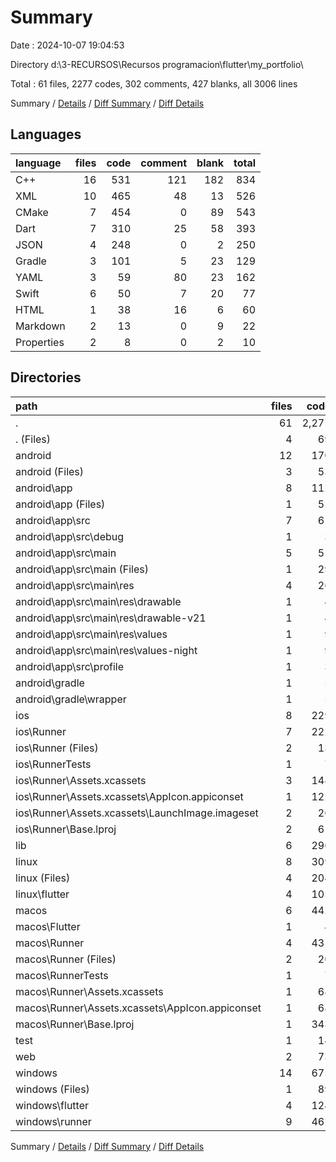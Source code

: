 # Summary

Date : 2024-10-07 19:04:53

Directory d:\\3-RECURSOS\\Recursos programacion\\flutter\\my_portfolio\\

Total : 61 files,  2277 codes, 302 comments, 427 blanks, all 3006 lines

Summary / [Details](details.md) / [Diff Summary](diff.md) / [Diff Details](diff-details.md)

## Languages
| language | files | code | comment | blank | total |
| :--- | ---: | ---: | ---: | ---: | ---: |
| C++ | 16 | 531 | 121 | 182 | 834 |
| XML | 10 | 465 | 48 | 13 | 526 |
| CMake | 7 | 454 | 0 | 89 | 543 |
| Dart | 7 | 310 | 25 | 58 | 393 |
| JSON | 4 | 248 | 0 | 2 | 250 |
| Gradle | 3 | 101 | 5 | 23 | 129 |
| YAML | 3 | 59 | 80 | 23 | 162 |
| Swift | 6 | 50 | 7 | 20 | 77 |
| HTML | 1 | 38 | 16 | 6 | 60 |
| Markdown | 2 | 13 | 0 | 9 | 22 |
| Properties | 2 | 8 | 0 | 2 | 10 |

## Directories
| path | files | code | comment | blank | total |
| :--- | ---: | ---: | ---: | ---: | ---: |
| . | 61 | 2,277 | 302 | 427 | 3,006 |
| . (Files) | 4 | 69 | 80 | 30 | 179 |
| android | 12 | 170 | 51 | 35 | 256 |
| android (Files) | 3 | 53 | 0 | 12 | 65 |
| android\\app | 8 | 112 | 51 | 22 | 185 |
| android\\app (Files) | 1 | 51 | 5 | 12 | 68 |
| android\\app\\src | 7 | 61 | 46 | 10 | 117 |
| android\\app\\src\\debug | 1 | 3 | 4 | 1 | 8 |
| android\\app\\src\\main | 5 | 55 | 38 | 8 | 101 |
| android\\app\\src\\main (Files) | 1 | 29 | 6 | 2 | 37 |
| android\\app\\src\\main\\res | 4 | 26 | 32 | 6 | 64 |
| android\\app\\src\\main\\res\\drawable | 1 | 4 | 7 | 2 | 13 |
| android\\app\\src\\main\\res\\drawable-v21 | 1 | 4 | 7 | 2 | 13 |
| android\\app\\src\\main\\res\\values | 1 | 9 | 9 | 1 | 19 |
| android\\app\\src\\main\\res\\values-night | 1 | 9 | 9 | 1 | 19 |
| android\\app\\src\\profile | 1 | 3 | 4 | 1 | 8 |
| android\\gradle | 1 | 5 | 0 | 1 | 6 |
| android\\gradle\\wrapper | 1 | 5 | 0 | 1 | 6 |
| ios | 8 | 229 | 4 | 13 | 246 |
| ios\\Runner | 7 | 222 | 2 | 9 | 233 |
| ios\\Runner (Files) | 2 | 13 | 0 | 3 | 16 |
| ios\\RunnerTests | 1 | 7 | 2 | 4 | 13 |
| ios\\Runner\\Assets.xcassets | 3 | 148 | 0 | 4 | 152 |
| ios\\Runner\\Assets.xcassets\\AppIcon.appiconset | 1 | 122 | 0 | 1 | 123 |
| ios\\Runner\\Assets.xcassets\\LaunchImage.imageset | 2 | 26 | 0 | 3 | 29 |
| ios\\Runner\\Base.lproj | 2 | 61 | 2 | 2 | 65 |
| lib | 6 | 296 | 15 | 51 | 362 |
| linux | 8 | 309 | 27 | 82 | 418 |
| linux (Files) | 4 | 204 | 18 | 55 | 277 |
| linux\\flutter | 4 | 105 | 9 | 27 | 141 |
| macos | 6 | 442 | 5 | 15 | 462 |
| macos\\Flutter | 1 | 4 | 3 | 4 | 11 |
| macos\\Runner | 4 | 431 | 0 | 7 | 438 |
| macos\\Runner (Files) | 2 | 20 | 0 | 6 | 26 |
| macos\\RunnerTests | 1 | 7 | 2 | 4 | 13 |
| macos\\Runner\\Assets.xcassets | 1 | 68 | 0 | 0 | 68 |
| macos\\Runner\\Assets.xcassets\\AppIcon.appiconset | 1 | 68 | 0 | 0 | 68 |
| macos\\Runner\\Base.lproj | 1 | 343 | 0 | 1 | 344 |
| test | 1 | 14 | 10 | 7 | 31 |
| web | 2 | 73 | 16 | 6 | 95 |
| windows | 14 | 675 | 94 | 188 | 957 |
| windows (Files) | 1 | 89 | 0 | 20 | 109 |
| windows\\flutter | 4 | 124 | 9 | 29 | 162 |
| windows\\runner | 9 | 462 | 85 | 139 | 686 |

Summary / [Details](details.md) / [Diff Summary](diff.md) / [Diff Details](diff-details.md)